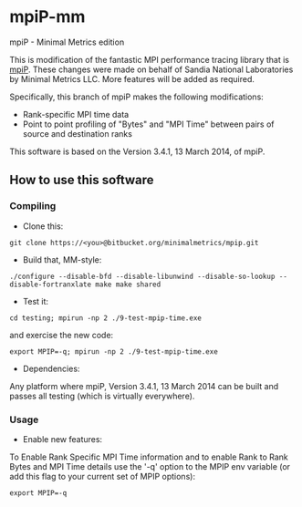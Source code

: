 # mpiP-mm
mpiP - Minimal Metrics edition

This is modification of the fantastic MPI performance tracing library that is [mpiP](http://mpip.sourceforge.net). These changes were made on behalf of Sandia National Laboratories by Minimal Metrics LLC. More features will be added as required.

Specifically, this branch of mpiP makes the following modifications:

* Rank-specific MPI time data
* Point to point profiling of "Bytes" and "MPI Time"
  between pairs of source and destination ranks

This software is based on the Version 3.4.1, 13 March 2014, of mpiP.

## How to use this software

### Compiling

* Clone this:

`git clone https://<you>@bitbucket.org/minimalmetrics/mpip.git`

* Build that, MM-style:

`./configure --disable-bfd --disable-libunwind --disable-so-lookup --disable-fortranxlate
make
make shared`

* Test it:

`cd testing; mpirun -np 2 ./9-test-mpip-time.exe`

and exercise the new code:

`export MPIP=-q; mpirun -np 2 ./9-test-mpip-time.exe`

* Dependencies:

Any platform where mpiP, Version 3.4.1, 13 March 2014 can be built and passes all testing (which is virtually everywhere).

### Usage

* Enable new features:

To Enable Rank Specific MPI Time information and to enable  Rank to Rank Bytes and MPI Time details use the '-q' option to the MPIP env variable (or add this flag to your current set of MPIP options):

`export MPIP=-q`
